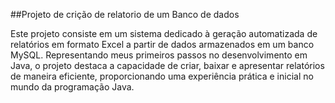 ##Projeto de crição de relatorio de um Banco de dados

Este projeto consiste em um sistema dedicado à geração automatizada de relatórios em formato Excel a partir de dados armazenados em um banco MySQL. Representando meus primeiros passos no desenvolvimento em Java, o projeto destaca a capacidade de criar, baixar e apresentar relatórios de maneira eficiente, proporcionando uma experiência prática e inicial no mundo da programação Java.
